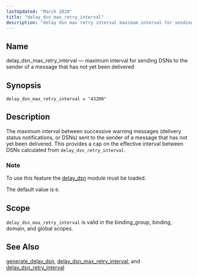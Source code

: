 ```yaml
---
lastUpdated: "March 2020"
title: "delay_dsn_max_retry_interval"
description: "delay dsn max retry interval maximum interval for sending DS Ns to the sender of a message that has not yet been delivered delay dsn max retry interval 43200 The maximum interval between successive warning messages delivery status notifications or DS Ns sent to the sender of a message that..."
---
```


<a name="conf.ref.delay_dsn_max_retry_interval"></a> 
## Name

delay_dsn_max_retry_interval — maximum interval for sending DSNs to the sender of a message that has not yet been delivered

## Synopsis

`delay_dsn_max_retry_interval = "43200"`

<a name="idp24113264"></a> 
## Description

The maximum interval between successive warning messages (delivery status notifications, or DSNs) sent to the sender of a message that has not yet been delivered. This provides a cap on the effective interval between DSNs calculated from `delay_dsn_retry_interval`.

### Note

To use this feature the [delay_dsn](/momentum/4/modules/delay-dsn) module must be loaded.

The default value is `0`.

<a name="idp24118352"></a> 
## Scope

`delay_dsn_max_retry_interval` is valid in the binding_group, binding, domain, and global scopes.

<a name="idp24120672"></a> 
## See Also

[generate_delay_dsn](/momentum/4/config/ref-generate-delay-dsn), [delay_dsn_max_retry_interval](/momentum/4/config/ref-delay-dsn-max-retry-interval), and [delay_dsn_retry_interval](/momentum/4/config/ref-delay-dsn-retry-interval)